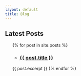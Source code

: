 ```yaml
---
layout: default
title: Blog
---
```

## Latest Posts

<ul>
  {% for post in site.posts %}
  
  * ### <a href="{{ post.url }}">{{ post.title }}</a>
  
  {{ post.excerpt }}
  {% endfor %}
</ul>
